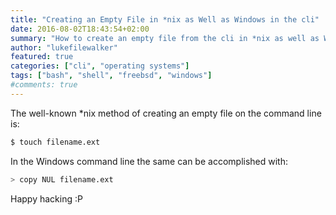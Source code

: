 ```yaml
---
title: "Creating an Empty File in *nix as Well as Windows in the cli"
date: 2016-08-02T18:43:54+02:00
summary: "How to create an empty file from the cli in *nix as well as Windows"
author: "lukefilewalker"
featured: true
categories: ["cli", "operating systems"]
tags: ["bash", "shell", "freebsd", "windows"]
#comments: true
---
```


The well-known *nix method of creating an empty file on the command line is:
```bash 
$ touch filename.ext
```

In the Windows command line the same can be accomplished with:
```bash
> copy NUL filename.ext
```

Happy hacking :P
